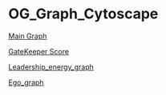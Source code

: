 # OG_Graph_Cytoscape

[Main Graph](https://physicalpixel.github.io/OG_Graph_Cytoscape/index1.html)

[GateKeeper Score](https://physicalpixel.github.io/OG_Graph_Cytoscape/index_gate.html)

[Leadership_energy_graph](https://physicalpixel.github.io/OG_Graph_Cytoscape/index_Leadership.html)

[Ego_graph](https://physicalpixel.github.io/OG_Graph_Cytoscape/index_ego.html)
